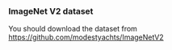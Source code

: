 ### ImageNet V2 dataset 

You should download the dataset from https://github.com/modestyachts/ImageNetV2 